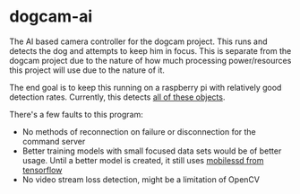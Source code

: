 # dogcam-ai
The AI based camera controller for the dogcam project. This runs and detects the dog and attempts to keep him in focus. This is separate from the dogcam project due to the nature of how much processing power/resources this project will use due to the nature of it.

The end goal is to keep this running on a raspberry pi with relatively good detection rates. Currently, this detects [all of these objects](https://github.com/tensorflow/models/blob/master/research/object_detection/data/mscoco_label_map.pbtxt).

There's a few faults to this program:

* No methods of reconnection on failure or disconnection for the command server
* Better training models with small focused data sets would be of better usage. Until a better model is created, it still uses [mobilessd from tensorflow](https://github.com/opencv/opencv/wiki/TensorFlow-Object-Detection-API)
* No video stream loss detection, might be a limitation of OpenCV
